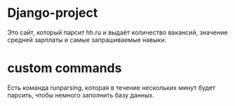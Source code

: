 # Django-project
Это сайт, который парсит hh.ru и выдаёт количество вакансий, значение средней зарплаты и самые запрашиваемые навыки.
# custom commands
Есть команда runparsing, которая в течение нескольких минут будет парсить, чтобы немного заполнить базу данных.
